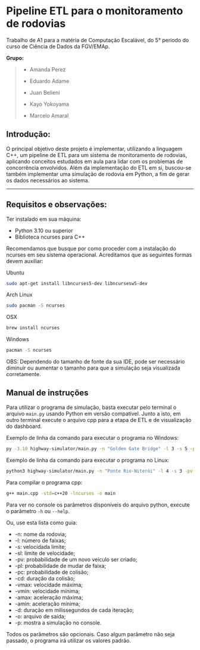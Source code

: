 # Pipeline ETL para o monitoramento de rodovias
Trabalho de A1 para a matéria de Computação Escalável, do 5° período do curso de Ciência de Dados da FGV/EMAp.

**Grupo:** 
> * Amanda Perez
> 
> * Eduardo Adame
> 
> * Juan Belieni
> 
> * Kayo Yokoyama
>
> * Marcelo Amaral

## Introdução:
O principal objetivo deste projeto é implementar, utilizando a linguagem C++, um pipeline de ETL para um sistema
de monitoramento de rodovias, aplicando conceitos estudados em aula para lidar com os problemas de concorrência envolvidos.
Além da implementação do ETL em si, buscou-se também implementar uma simulação de rodovia em Python, a fim de gerar os dados
necessários ao sistema.

---

## Requisitos e observações:
Ter instalado em sua máquina:  
- Python 3.10 ou superior
- Biblioteca ncurses para C++

Recomendamos que busque por como proceder com a instalação do ncurses em seu sistema operacional. Acreditamos que as seguintes formas devem auxiliar:

Ubuntu
```bash
sudo apt-get install libncurses5-dev libncursesw5-dev
```

Arch Linux
```bash
sudo pacman -S ncurses
```

OSX
```bash
brew install ncurses
```

Windows
```bash
pacman -S ncurses
```
  
OBS: Dependendo do tamanho de fonte da sua IDE, pode ser necessário diminuir ou aumentar o tamanho para que a simulação seja visualizada corretamente.

## Manual de instruções
Para utilizar o programa de simulação, basta executar pelo terminal o arquivo ```main.py``` usando Python em versão compatível. Junto a isto, em outro terminal execute o arquivo cpp para a etapa de ETL e de visualização do dashboard.

Exemplo de linha da comando para executar o programa no Windows:  
```bash
py -3.10 highway-simulator/main.py -n "Golden Gate Bridge" -l 3 -s 5 -pv 0.1 -pl 0.20 -pc 0.15 -p
```

Exemplo de linha da comando para executar o programa no Linux:  
```bash
python3 highway-simulator/main.py -n "Ponte Rio-Niterói" -l 4 -s 3 -pv 0.2 -pl 0.20 -pc 0.3 -p
```

Para compilar o programa cpp:
```bash
g++ main.cpp -std=c++20 -lncurses -o main
```

Para ver no console os parâmetros disponíveis do arquivo python, execute o parâmetro ```-h``` ou ```--help```.

Ou, use esta lista como guia:
- -n: nome da rodovia;
- -l: número de faixas;
- -s: velocidada limite;
- -sl: limite de velocidade;
- -pv: probabilidade de um novo veículo ser criado;
- -pl: probabilidade de mudar de faixa;
- -pc: probabilidade de colisão;
- -cd: duração da colisão;
- -vmax: velocidade máxima;
- -vmin: velocidade mínima;
- -amax: aceleração máxima;
- -amin: aceleração mínima;
- -d: duração em milissegundos de cada iteração;
- -o: arquivo de saída;
- -p: mostra a simulação no console.
  
Todos os parâmetros são opcionais. Caso algum parâmetro não seja passado, o programa irá utilizar os valores padrão.